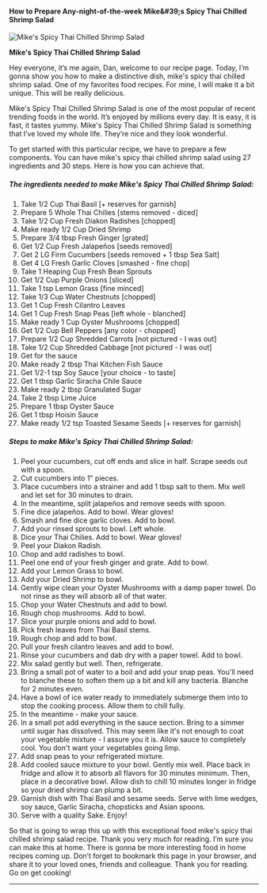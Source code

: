             

#### How to Prepare Any-night-of-the-week Mike&amp;#39;s Spicy Thai Chilled Shrimp Salad

![Mike's Spicy Thai Chilled Shrimp Salad](https://img-global.cpcdn.com/recipes/ecb5e56732dfd2a0/751x532cq70/mikes-spicy-thai-chilled-shrimp-salad-recipe-main-photo.jpg)

**Mike's Spicy Thai Chilled Shrimp Salad**

Hey everyone, it’s me again, Dan, welcome to our recipe page. Today, I’m gonna show you how to make a distinctive dish, mike's spicy thai chilled shrimp salad. One of my favorites food recipes. For mine, I will make it a bit unique. This will be really delicious.

Mike's Spicy Thai Chilled Shrimp Salad is one of the most popular of recent trending foods in the world. It’s enjoyed by millions every day. It is easy, it is fast, it tastes yummy. Mike's Spicy Thai Chilled Shrimp Salad is something that I’ve loved my whole life. They’re nice and they look wonderful.

To get started with this particular recipe, we have to prepare a few components. You can have mike's spicy thai chilled shrimp salad using 27 ingredients and 30 steps. Here is how you can achieve that.

##### The ingredients needed to make Mike's Spicy Thai Chilled Shrimp Salad:

1.  Take 1/2 Cup Thai Basil \[+ reserves for garnish\]
2.  Prepare 5 Whole Thai Chilies \[stems removed - diced\]
3.  Take 1/2 Cup Fresh Diakon Radishes \[chopped\]
4.  Make ready 1/2 Cup Dried Shrimp
5.  Prepare 3/4 tbsp Fresh Ginger \[grated\]
6.  Get 1/2 Cup Fresh Jalapeños \[seeds removed\]
7.  Get 2 LG Firm Cucumbers \[seeds removed + 1 tbsp Sea Salt\]
8.  Get 4 LG Fresh Garlic Cloves \[smashed - fine chop\]
9.  Take 1 Heaping Cup Fresh Bean Sprouts
10.  Get 1/2 Cup Purple Onions \[sliced\]
11.  Take 1 tsp Lemon Grass \[fine minced\]
12.  Take 1/3 Cup Water Chestnuts \[chopped\]
13.  Get 1 Cup Fresh Cilantro Leaves
14.  Get 1 Cup Fresh Snap Peas \[left whole - blanched\]
15.  Make ready 1 Cup Oyster Mushrooms \[chopped\]
16.  Get 1/2 Cup Bell Peppers \[any color - chopped\]
17.  Prepare 1/2 Cup Shredded Carrots \[not pictured - I was out\]
18.  Take 1/2 Cup Shredded Cabbage \[not pictured - I was out\]
19.  Get for the sauce
20.  Make ready 2 tbsp Thai Kitchen Fish Sauce
21.  Get 1/2-1 tsp Soy Sauce \[your choice - to taste\]
22.  Get 1 tbsp Garlic Siracha Chile Sauce
23.  Make ready 2 tbsp Granulated Sugar
24.  Take 2 tbsp Lime Juice
25.  Prepare 1 tbsp Oyster Sauce
26.  Get 1 tbsp Hoisin Sauce
27.  Make ready 1/2 tsp Toasted Sesame Seeds \[+ reserves for garnish\]

##### Steps to make Mike's Spicy Thai Chilled Shrimp Salad:

1.  Peel your cucumbers, cut off ends and slice in half. Scrape seeds out with a spoon.
2.  Cut cucumbers into 1" pieces.
3.  Place cucumbers into a strainer and add 1 tbsp salt to them. Mix well and let set for 30 minutes to drain.
4.  In the meantime, split jalapeños and remove seeds with spoon.
5.  Fine dice jalapeños. Add to bowl. Wear gloves!
6.  Smash and fine dice garlic cloves. Add to bowl.
7.  Add your rinsed sprouts to bowl. Left whole.
8.  Dice your Thai Chilies. Add to bowl. Wear gloves!
9.  Peel your Diakon Radish.
10.  Chop and add radishes to bowl.
11.  Peel one end of your fresh ginger and grate. Add to bowl.
12.  Add your Lemon Grass to bowl.
13.  Add your Dried Shrimp to bowl.
14.  Gently wipe clean your Oyster Mushrooms with a damp paper towel. Do not rinse as they will absorb all of that water.
15.  Chop your Water Chestnuts and add to bowl.
16.  Rough chop mushrooms. Add to bowl.
17.  Slice your purple onions and add to bowl.
18.  Pick fresh leaves from Thai Basil stems.
19.  Rough chop and add to bowl.
20.  Pull your fresh cilantro leaves and add to bowl.
21.  Rinse your cucumbers and dab dry with a paper towel. Add to bowl.
22.  Mix salad gently but well. Then, refrigerate.
23.  Bring a small pot of water to a boil and add your snap peas. You'll need to blanche these to soften them up a bit and kill any bacteria. Blanche for 2 minutes even.
24.  Have a bowl of ice water ready to immediately submerge them into to stop the cooking process. Allow them to chill fully.
25.  In the meantime - make your sauce.
26.  In a small pot add everything in the sauce section. Bring to a simmer until sugar has dissolved. This may seem like it's not enough to coat your vegetable mixture - I assure you it is. Allow sauce to completely cool. You don't want your vegetables going limp.
27.  Add snap peas to your refrigerated mixture.
28.  Add cooled sauce mixture to your bowl. Gently mix well. Place back in fridge and allow it to absorb all flavors for 30 minutes minimum. Then, place in a decorative bowl. Allow dish to chill 10 minutes longer in fridge so your dried shrimp can plump a bit.
29.  Garnish dish with Thai Basil and sesame seeds. Serve with lime wedges, soy sauce, Garlic Siracha, chopsticks and Asian spoons.
30.  Serve with a quality Sake. Enjoy!

So that is going to wrap this up with this exceptional food mike's spicy thai chilled shrimp salad recipe. Thank you very much for reading. I’m sure you can make this at home. There is gonna be more interesting food in home recipes coming up. Don’t forget to bookmark this page in your browser, and share it to your loved ones, friends and colleague. Thank you for reading. Go on get cooking!

* * *